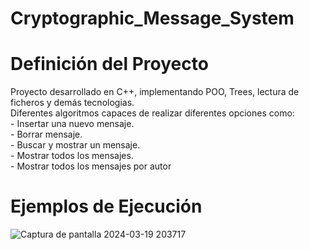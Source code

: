 # Cryptographic_Message_System
<h1>Definición del Proyecto</h1>
Proyecto desarrollado en C++, implementando POO, Trees, lectura de ficheros y demás tecnologias.<br>
Diferentes algoritmos capaces de realizar diferentes opciones como:<br>
- Insertar una nuevo mensaje.<br>
- Borrar mensaje.<br>
- Buscar y mostrar un mensaje.<br>
- Mostrar todos los mensajes.<br>
- Mostrar todos los mensajes por autor<br>
<h1>Ejemplos de Ejecución</h1>

![Captura de pantalla 2024-03-19 203717](https://github.com/sorgazb/Cryptographic_Message_System/assets/150727714/414f7c79-2f29-4e41-92eb-3397663638a8)
